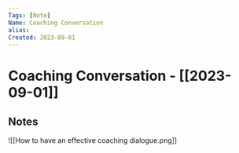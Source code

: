 ```yaml
---
Tags: [Note]
Name: Coaching Conversation
alias: 
Created: 2023-09-01
---
```

# Coaching Conversation - [[2023-09-01]]
## Notes

![[How to have an effective coaching dialogue.png]]